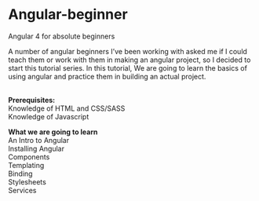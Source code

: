 # Angular-beginner
Angular 4 for absolute beginners

A number of angular beginners I’ve been working with asked me if I could teach them or work with them in making an angular project, so I decided to start this tutorial series. In this tutorial, We are going to learn the basics of using angular and practice them in building an actual project.
<br><br>
 
 <b>Prerequisites:</b><br>
Knowledge of HTML and CSS/SASS<br>
Knowledge of Javascript

<b>What we are going to learn</b><br>
An Intro to Angular<br>
Installing Angular<br>
Components<br>
Templating<br>
Binding<br>
Stylesheets<br>
Services<br>

